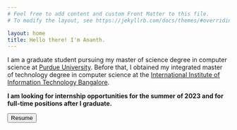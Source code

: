 ```yaml
---
# Feel free to add content and custom Front Matter to this file.
# To modify the layout, see https://jekyllrb.com/docs/themes/#overriding-theme-defaults

layout: home
title: Hello there! I'm Ananth.
---
```


I am a graduate student pursuing my master of science degree in computer science at <a target="_blank" rel="noopener noreferrer" href="https://www.purdue.edu/">Purdue University</a>. Before that, I obtained my integrated master of technology degree in computer science at the <a target="_blank" rel="noopener noreferrer" href="https://www.iiitb.ac.in/">International Institute of Information Technology Bangalore</a>.

__I am looking for internship opportunities for the summer of 2023 and for full-time positions after I graduate.__

<a target="_blank" rel="noopener noreferrer" href="{{ site.baseurl }}{{ site.url }}/assets/pdf/resume.pdf"><button class="button">Resume</button></a>